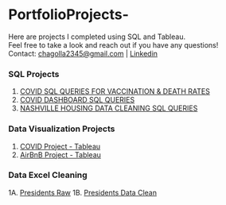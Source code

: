# PortfolioProjects-
Here are projects I completed using SQL and Tableau.<br>
Feel free to take a look and reach out if you have any questions! <br>
Contact: chagolla2345@gmail.com | [Linkedin](https://www.linkedin.com/in/jonathan-chagolla/)

### SQL Projects
1. [COVID SQL QUERIES FOR VACCINATION & DEATH RATES](https://github.com/chagolla23/PortfolioProjects-/blob/main/COVID_PORTFOLIO.sql)
2. [COVID DASHBOARD SQL QUERIES](https://github.com/chagolla23/PortfolioProjects-/blob/main/Tableau_Covid_Dashboard.sql)
3. [NASHVILLE HOUSING DATA CLEANING SQL QUERIES](https://github.com/chagolla23/PortfolioProjects-/blob/main/Tableau_Covid_Dashboard.sql)

### Data Visualization Projects
1. [COVID Project - Tableau](https://public.tableau.com/app/profile/jonathan.chagolla3785/viz/CovidDashboard_16514631109580/Dashboard1)
2. [AirBnB Project - Tableau](https://public.tableau.com/app/profile/jonathan.chagolla3785/viz/AirBnBFullProject_16521252000370/Dashboard1?publish=yes)


### Data Excel Cleaning 
1A. [Presidents Raw](https://github.com/chagolla23/PortfolioProjects-/blob/main/Presidents_DataRaw.xlsx)
1B. [Presidents Data Clean](https://github.com/chagolla23/PortfolioProjects-/blob/main/Presidents_DataClean.xlsx)
